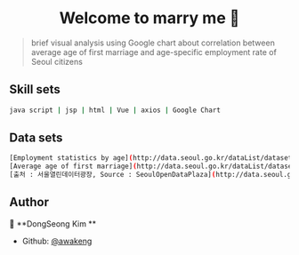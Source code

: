 <h1 align="center">Welcome to  marry me 👋</h1>

> brief visual analysis using Google chart about correlation between average age of first marriage and age-specific employment rate of Seoul citizens

## Skill sets

```sh
java script | jsp | html | Vue | axios | Google Chart
```

## Data sets

```sh
[Employment statistics by age](http://data.seoul.go.kr/dataList/datasetView.do?infId=3&srvType=S&serviceKind=2)
[Average age of first marriage](http://data.seoul.go.kr/dataList/datasetView.do?infId=10087&srvType=S&serviceKind=2)
[출처 : 서울열린데이터광장, Source : SeoulOpenDataPlaza](http://data.seoul.go.kr)
```

## Author

👤 **DongSeong Kim **

* Github: [@awakeng](https://github.com/awakeng)
